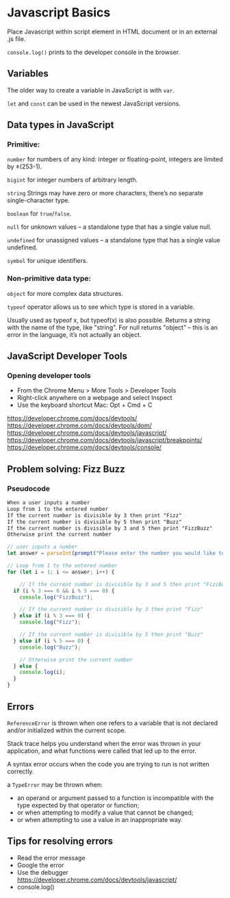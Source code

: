 # Javascript Basics

 Place Javascript within script element in HTML document or in an external .js file.

 `console.log()` prints to the developer console in the browser.

## Variables

The older way to create a variable in JavaScript is with `var`.

 `let` and `const` can be used in the newest JavaScript versions.

## Data types in JavaScript

### Primitive:

`number` for numbers of any kind: integer or floating-point, integers are limited by ±(253-1).

`bigint` for integer numbers of arbitrary length.

`string` Strings may have zero or more characters, there’s no separate single-character type.

`boolean` for `true`/`false`.

`null` for unknown values – a standalone type that has a single value null.

`undefined` for unassigned values – a standalone type that has a single value undefined.

`symbol` for unique identifiers.

### Non-primitive data type:
`object` for more complex data structures.

`typeof` operator allows us to see which type is stored in a variable.

Usually used as typeof x, but typeof(x) is also possible.
Returns a string with the name of the type, like "string".
For null returns "object" – this is an error in the language, it’s not actually an object.

## JavaScript Developer Tools

### Opening developer tools

- From the Chrome Menu > More Tools > Developer Tools
- Right-click anywhere on a webpage and select Inspect
- Use the keyboard shortcut Mac: Opt + Cmd + C

<https://developer.chrome.com/docs/devtools/>
<https://developer.chrome.com/docs/devtools/dom/>
<https://developer.chrome.com/docs/devtools/javascript/>
<https://developer.chrome.com/docs/devtools/javascript/breakpoints/>
<https://developer.chrome.com/docs/devtools/console/>

## Problem solving: Fizz Buzz

### Pseudocode

```txt
When a user inputs a number
Loop from 1 to the entered number
If the current number is divisible by 3 then print "Fizz"
If the current number is divisible by 5 then print "Buzz"
If the current number is divisible by 3 and 5 then print "FizzBuzz"
Otherwise print the current number
```

```js
// user inputs a number
let answer = parseInt(prompt("Please enter the number you would like to FizzBuzz up to: "));

// Loop from 1 to the entered number
for (let i = 1; i <= answer; i++) {

    // If the current number is divisible by 3 and 5 then print "FizzBuzz"
  if (i % 3 === 0 && i % 5 === 0) {
    console.log("FizzBuzz");

    // If the current number is divisible by 3 then print "Fizz"
  } else if (i % 3 === 0) {
    console.log("Fizz");

    // If the current number is divisible by 5 then print "Buzz"
  } else if (i % 5 === 0) {
    console.log("Buzz");

    // Otherwise print the current number
  } else {
    console.log(i);
  }
}
```

## Errors

`ReferenceError` is thrown when one refers to a variable that is not declared and/or initialized within the current scope.

Stack trace helps you understand when the error was thrown in your application, and what functions were called that led up to the error.

A syntax error occurs when the code you are trying to run is not written correctly.

a `TypeError` may be thrown when:

- an operand or argument passed to a function is incompatible with the type expected by that operator or function;
- or when attempting to modify a value that cannot be changed;
- or when attempting to use a value in an inappropriate way.

## Tips for resolving errors

- Read the error message
- Google the error
- Use the debugger <https://developer.chrome.com/docs/devtools/javascript/>
- console.log()

